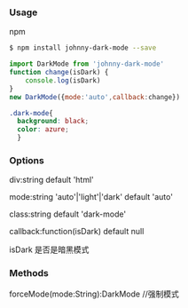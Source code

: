 ### Usage
npm 
``` bash
$ npm install johnny-dark-mode --save
```

```javascript
import DarkMode from 'johnny-dark-mode'
function change(isDark) {
    console.log(isDark)
}
new DarkMode({mode:'auto',callback:change})
```


```css
.dark-mode{
  background: black;
  color: azure;
  }
```


### Options

div:string default 'html' 

mode:string 'auto'|'light'|'dark' default 'auto'

class:string default 'dark-mode' 

callback:function(isDark) default null

isDark 是否是暗黑模式

### Methods

forceMode(mode:String):DarkMode //强制模式
